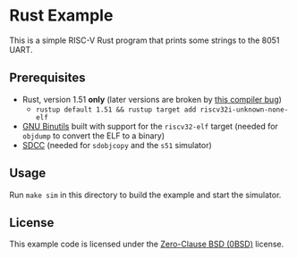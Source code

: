 # Rust Example

This is a simple RISC-V Rust program that prints some strings to the 8051 UART.


## Prerequisites

* Rust, version 1.51 **only** (later versions are broken by [this compiler bug][bug])
  * `rustup default 1.51 && rustup target add riscv32i-unknown-none-elf`
* [GNU Binutils][binutils] built with support for the `riscv32-elf` target
  (needed for `objdump` to convert the ELF to a binary)
* [SDCC][sdcc] (needed for `sdobjcopy` and the `s51` simulator)


## Usage

Run `make sim` in this directory to build the example and start the simulator.


## License

This example code is licensed under the [Zero-Clause BSD (0BSD)][0BSD] license.


[bug]: https://github.com/rust-lang/rust/issues/85736
[binutils]: https://www.gnu.org/software/binutils/
[sdcc]: http://sdcc.sourceforge.net/
[0BSD]: https://opensource.org/licenses/0BSD

